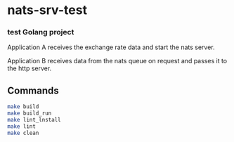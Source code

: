 # nats-srv-test
### test Golang project 
Application A receives the exchange rate data and start the nats server.

Application B receives data from the nats queue on request and passes it to the http server.

## Commands

```sh
make build
make build_run
make lint_lnstall
make lint
make clean
```

